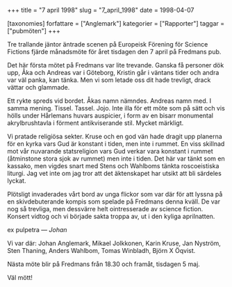 +++
title = "7 april 1998"
slug = "7_april_1998"
date = 1998-04-07

[taxonomies]
forfattare = ["Anglemark"]
kategorier = ["Rapporter"]
taggar = ["pubmöten"]
+++

Tre trallande jäntor äntrade scenen på Europeisk Förening för Science Fictions fjärde månadsmöte för året tisdagen den 7 april på Fredmans pub.

Det här första mötet på Fredmans var lite trevande. Ganska få personer dök upp, Åka och Andreas var i Göteborg, Kristin går i väntans tider och andra var väl panka, kan tänka. Men vi som letade oss dit hade trevligt, drack vättar och glammade.

<!-- more -->

Ett rykte spreds vid bordet. Åkas namn nämndes. Andreas namn med. I samma mening. Tissel. Tassel. Jojo. Inte illa för ett möte som på sätt och vis hölls under Hårlemans huvars auspicier, i form av en bisarr monumental akrylbrushtavla i förment antikviserande stil. Mycket märkligt.

Vi pratade religiösa sekter. Kruse och en god vän hade dragit upp planerna för en kyrka vars Gud är konstant i tiden, men inte i rummet. En viss skillnad mot vår nuvarande statsreligion vars Gud verkar vara konstant i rummet (åtminstone stora sjok av rummet) men inte i tiden. Det här var tänkt som en kassako, men vigdes snart med Stens och Wahlboms tänkta roscoeistiska liturgi. Jag vet inte om jag tror att det äktenskapet har utsikt att bli särdeles lyckat.

Plötsligt invaderades vårt bord av unga flickor som var där för att lyssna på en skivdebuterande kompis som spelade på Fredmans denna kväll. De var nog så trevliga, men dessvärre helt ointresserade av science fiction. Konsert vidtog och vi började sakta troppa av, ut i den kyliga aprilnatten.

ex pulpetra
— _Johan_

Vi var där: Johan Anglemark, Mikael Jolkkonen, Karin Kruse, Jan Nyström, Sten Thaning, Anders Wahlbom, Tomas Winbladh, Björn X Öqvist.

Nästa möte blir på Fredmans från 18.30 och framåt, tisdagen 5 maj.

Väl mött!
